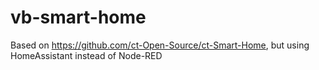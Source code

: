 # vb-smart-home
Based on https://github.com/ct-Open-Source/ct-Smart-Home, but using HomeAssistant instead of Node-RED
